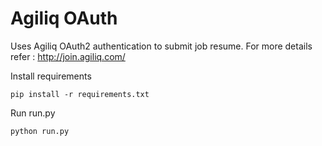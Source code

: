 Agiliq OAuth
============

Uses Agiliq OAuth2 authentication to submit job resume.
For more details refer : http://join.agiliq.com/

Install requirements 

```
pip install -r requirements.txt
```

Run run.py

```
python run.py
```
